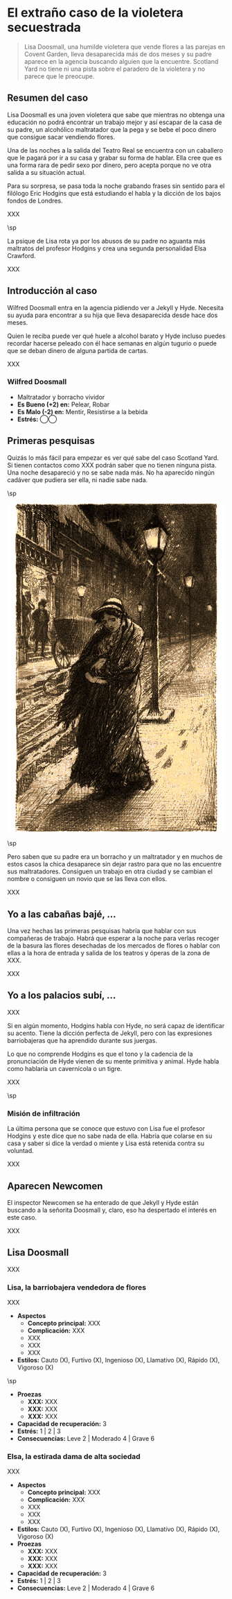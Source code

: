 # El extraño caso de la violetera secuestrada

> Lisa Doosmall, una humilde violetera que vende flores a las parejas en Covent Garden, lleva desaparecida más de dos meses y su padre aparece en la agencia buscando alguien que la encuentre. Scotland Yard no tiene ni una pista sobre el paradero de la violetera y no parece que le preocupe.

## Resumen del caso

Lisa Doosmall es una joven violetera que sabe que mientras no obtenga una educación no podrá encontrar un trabajo mejor y así escapar de la casa de su padre, un alcohólico maltratador que la pega y se bebe el poco dinero que consigue sacar vendiendo flores. 

Una de las noches a la salida del Teatro Real se encuentra con un caballero que le pagará por ir a su casa y grabar su forma de hablar. Ella cree que es una forma rara de pedir sexo por dinero, pero acepta porque no ve otra salida a su situación actual.

Para su sorpresa, se pasa toda la noche grabando frases sin sentido para el filólogo Eric Hodgins que está estudiando el habla y la dicción de los bajos fondos de Londres.

XXX

\sp

La psique de Lisa rota ya por los abusos de su padre no aguanta más maltratos del profesor Hodgins y crea una segunda personalidad Elsa Crawford.

XXX

## Introducción al caso

Wilfred Doosmall entra en la agencia pidiendo ver a Jekyll y Hyde. Necesita su ayuda para encontrar a su hija que lleva desaparecida desde hace dos meses.

Quien le reciba puede ver qué huele a alcohol barato y Hyde incluso puedes recordar hacerse peleado con él hace semanas en algún tugurio o puede que se deban dinero de alguna partida de cartas.

XXX

### Wilfred Doosmall

* Maltratador y borracho vividor
* **Es Bueno (+2) en:** Pelear, Robar
* **Es Malo (-2) en:** Mentir, Resistirse a la bebida
* **Estrés:** ◯◯

## Primeras pesquisas

Quizás lo más fácil para empezar es ver qué sabe del caso Scotland Yard. Si tienen contactos como XXX podrán saber que no tienen ninguna pista. Una noche desapareció y no se sabe nada más. No ha aparecido ningún cadáver que pudiera ser ella, ni nadie sabe nada.

\sp

[![Winter’s Night by William Hole](./assests/images/winters-night-864.png "Winter’s Night by William Hole")](https://www.oldbookillustrations.com/illustrations/winters-night/ "Winter’s Night by William Hole")

\sp

Pero saben que su padre era un borracho y un maltratador y en muchos de estos casos la chica desaparece sin dejar rastro para que no las encuentre sus maltratadores. Consiguen un trabajo en otra ciudad y se cambian el nombre o consiguen un novio que se las lleva con ellos.

XXX

## Yo a las cabañas bajé, …

Una vez hechas las primeras pesquisas habría que hablar con sus compañeras de trabajo. Habrá que esperar a la noche para verlas recoger de la basura las flores desechadas de los mercados de flores o hablar con ellas a la hora de entrada y salida de los teatros y óperas de la zona de XXX.

XXX
 
## Yo a los palacios subí, …

XXX

Si en algún momento, Hodgins habla con Hyde, no será capaz de identificar su acento. Tiene la dicción perfecta de Jekyll, pero con las expresiones barriobajeras que ha aprendido durante sus juergas.

Lo que no comprende Hodgins es que el tono y la cadencia de la pronunciación de Hyde vienen de su mente primitiva y animal. Hyde habla como hablaría un cavernícola o un tigre.

XXX

\sp

### Misión de infiltración

La última persona que se conoce que estuvo con Lisa fue el profesor Hodgins y este dice que no sabe nada de ella. Habría que colarse en su casa y saber si dice la verdad o miente y Lisa está retenida contra su voluntad.

XXX

## Aparecen Newcomen

El inspector Newcomen se ha enterado de que Jekyll y Hyde están buscando a la señorita Doosmall y, claro, eso ha despertado el interés en este caso.

XXX

## Lisa Doosmall

XXX

### Lisa, la barriobajera vendedora de flores

XXX

* **Aspectos**
  * **Concepto principal:** XXX
  * **Complicación:** XXX
  * XXX
  * XXX
  * XXX
* **Estilos:** Cauto (X), Furtivo (X), Ingenioso (X), Llamativo (X), Rápido (X), Vigoroso (X)

\sp

* **Proezas**
  * **XXX:** XXX
  * **XXX:** XXX
  * **XXX:** XXX
* **Capacidad de recuperación:** 3
* **Estrés:** 1 | 2 | 3
* **Consecuencias:** Leve 2 | Moderado 4 | Grave 6

### Elsa, la estirada dama de alta sociedad

XXX

* **Aspectos**
  * **Concepto principal:** XXX
  * **Complicación:** XXX
  * XXX
  * XXX
  * XXX
* **Estilos:** Cauto (X), Furtivo (X), Ingenioso (X), Llamativo (X), Rápido (X), Vigoroso (X)
* **Proezas**
  * **XXX:** XXX
  * **XXX:** XXX
  * **XXX:** XXX
* **Capacidad de recuperación:** 3
* **Estrés:** 1 | 2 | 3
* **Consecuencias:** Leve 2 | Moderado 4 | Grave 6